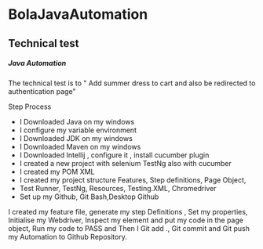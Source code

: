 # BolaJavaAutomation

 ## Technical test
 
 ##### Java Automation 
 
 The technical test is to " Add summer dress to cart and also be redirected to authentication page"  
 
 Step Process
 
 * I Downloaded Java on my windows
 * I configure my variable environment
 * I Downloaded JDK on my windows  
 * I Downloaded Maven on my windows 
 * I Downloaded Intellij , configure it , install cucumber plugin 
 * I created a new project with selenium TestNg also with cucumber
 * I created my POM XML 
 * I created my project structure Features, Step definitions, Page Object,
 * Test Runner, TestNg, Resources, Testing.XML, Chromedriver
 * Set up my Github, Git Bash,Desktop Github

I created my feature file, generate my step Definitions , Set my properties, Initialise my Webdriver, Inspect my element and put my code in the page object, Run my code to PASS and Then I Git add ., Git commit and Git push my Automation to Github Repository.
